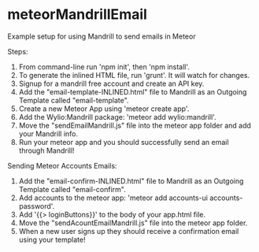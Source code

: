 # meteorMandrillEmail
Example setup for using Mandrill to send emails in Meteor

Steps:
1. From command-line run 'npm init', then 'npm install'.
2. To generate the inlined HTML file, run 'grunt'. It will watch for changes.
3. Signup for a mandrill free account and create an API key.
4. Add the "email-template-INLINED.html" file to Mandrill as an Outgoing Template called "email-template".
5. Create a new Meteor App using 'meteor create app'.
6. Add the Wylio:Mandrill package: 'meteor add wylio:mandrill'.
7. Move the "sendEmailMandrill.js" file into the meteor app folder and add your Mandrill info.
8. Run your meteor app and you should successfully send an email through Mandrill!

Sending Meteor Accounts Emails:
1. Add the "email-confirm-INLINED.html" file to Mandrill as an Outgoing Template called "email-confirm".
1. Add accounts to the meteor app: 'meteor add accounts-ui accounts-password'.
2. Add '{{> loginButtons}}' to the body of your app.html file.
3. Move the "sendAcountEmailMandrill.js" file into the meteor app folder.
4. When a new user signs up they should receive a confirmation email using your template!
